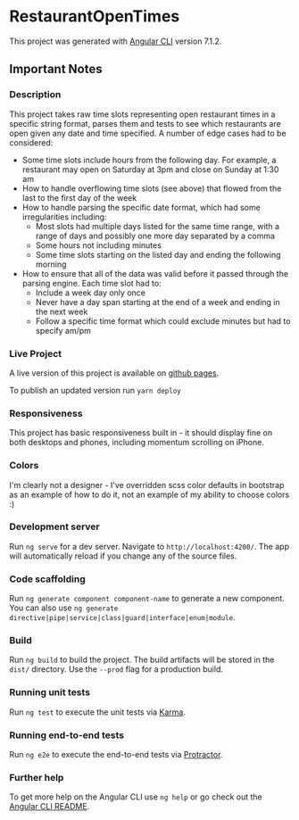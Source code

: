 # RestaurantOpenTimes

This project was generated with [Angular CLI](https://github.com/angular/angular-cli) version 7.1.2.

## Important Notes

### Description

This project takes raw time slots representing open restaurant times in a specific
string format, parses them and tests to see which restaurants are open given any
date and time specified. A number of edge cases had to be considered:

* Some time slots include hours from the following day. For example, a restaurant may
open on Saturday at 3pm and close on Sunday at 1:30 am
* How to handle overflowing time slots (see above) that flowed from the last to the first
day of the week
* How to handle parsing the specific date format, which had some irregularities including:
  * Most slots had multiple days listed for the same time range, with a range of days and possibly one more day separated by a comma
  * Some hours not including minutes
  * Some time slots starting on the listed day and ending the following morning
* How to ensure that all of the data was valid before it passed through the parsing engine. Each time slot had to:
  * Include a week day only once
  * Never have a day span starting at the end of a week and ending in the next week
  * Follow a specific time format which could exclude minutes but had to specify am/pm

### Live Project

A live version of this project is available on [github pages](https://srdone.github.io/restaurant-open-times).

To publish an updated version run `yarn deploy`

### Responsiveness

This project has basic responsiveness built in - it should display fine on both desktops and phones, including
momentum scrolling on iPhone.

### Colors

I'm clearly not a designer - I've overridden scss color defaults in bootstrap as an example of how to do it,
not an example of my ability to choose colors :)

### Development server

Run `ng serve` for a dev server. Navigate to `http://localhost:4200/`. The app will automatically reload if you change any of the source files.

### Code scaffolding

Run `ng generate component component-name` to generate a new component. You can also use `ng generate directive|pipe|service|class|guard|interface|enum|module`.

### Build

Run `ng build` to build the project. The build artifacts will be stored in the `dist/` directory. Use the `--prod` flag for a production build.

### Running unit tests

Run `ng test` to execute the unit tests via [Karma](https://karma-runner.github.io).

### Running end-to-end tests

Run `ng e2e` to execute the end-to-end tests via [Protractor](http://www.protractortest.org/).

### Further help

To get more help on the Angular CLI use `ng help` or go check out the [Angular CLI README](https://github.com/angular/angular-cli/blob/master/README.md).
